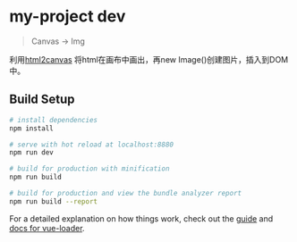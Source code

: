 # my-project dev

> Canvas -> Img

利用[html2canvas](http://html2canvas.hertzen.com/getting-started/)</a> 将html在画布中画出，再new Image()创建图片，插入到DOM中。

## Build Setup

``` bash
# install dependencies
npm install

# serve with hot reload at localhost:8880
npm run dev

# build for production with minification
npm run build

# build for production and view the bundle analyzer report
npm run build --report

```

For a detailed explanation on how things work, check out the [guide](http://vuejs-templates.github.io/webpack/) and [docs for vue-loader](http://vuejs.github.io/vue-loader).
